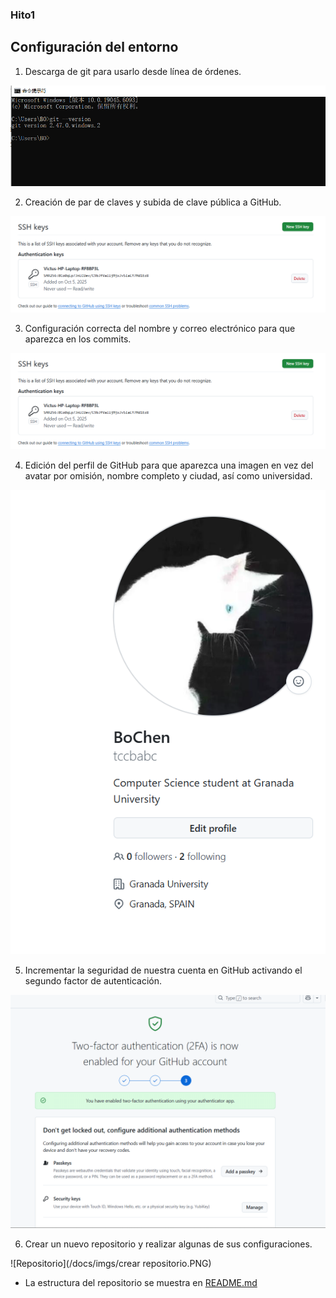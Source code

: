 ### Hito1


## Configuración del entorno

1. Descarga de git para usarlo desde línea de órdenes.

![Version de git](/docs/imgs/git-version.PNG)

2. Creación de par de claves y subida de clave pública a GitHub.

![SSh keys](/docs/imgs/ssh-keys.PNG)

3. Configuración correcta del nombre y correo electrónico para que aparezca en los commits.

![Commit](/docs/imgs/ssh-keys.PNG)

4. Edición del perfil de GitHub para que aparezca una imagen en vez del avatar por omisión, nombre completo y ciudad, así como universidad.

![Perfil](/docs/imgs/profile.PNG)

5. Incrementar la seguridad de nuestra cuenta en GitHub activando el segundo factor de autenticación.

![2FA](/docs/imgs/second-authentication.PNG)

6. Crear un nuevo repositorio y realizar algunas de sus configuraciones.

![Repositorio](/docs/imgs/crear repositorio.PNG)
- La estructura del repositorio se muestra en [README.md](../README.md)
